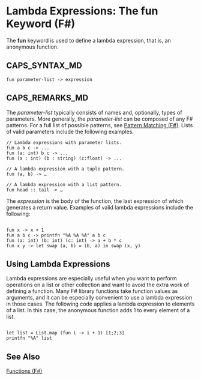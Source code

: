 # Lambda Expressions: The fun Keyword (F#)

The **fun** keyword is used to define a lambda expression, that is, an anonymous function.


## CAPS_SYNTAX_MD

```
fun parameter-list -> expression
```

## CAPS_REMARKS_MD
The *parameter-list* typically consists of names and, optionally, types of parameters. More generally, the *parameter-list* can be composed of any F# patterns. For a full list of possible patterns, see [Pattern Matching &#40;F&#35;&#41;](Pattern+Matching+%28F%23%29.md). Lists of valid parameters include the following examples.


```f#
// Lambda expressions with parameter lists.
fun a b c -> ...
fun (a: int) b c -> ...
fun (a : int) (b : string) (c:float) -> ...

// A lambda expression with a tuple pattern.
fun (a, b) -> …

// A lambda expression with a list pattern.
fun head :: tail -> …
```
The *expression* is the body of the function, the last expression of which generates a return value. Examples of valid lambda expressions include the following:

```

fun x -> x + 1
fun a b c -> printfn "%A %A %A" a b c
fun (a: int) (b: int) (c: int) -> a + b * c
fun x y -> let swap (a, b) = (b, a) in swap (x, y)
```

    
## Using Lambda Expressions
Lambda expressions are especially useful when you want to perform operations on a list or other collection and want to avoid the extra work of defining a function. Many F# library functions take function values as arguments, and it can be especially convenient to use a lambda expression in those cases. The following code applies a lambda expression to elements of a list. In this case, the anonymous function adds 1 to every element of a list.

```

let list = List.map (fun i -> i + 1) [1;2;3]
printfn "%A" list
```

    
## See Also
[Functions &#40;F&#35;&#41;](Functions+%28F%23%29.md)

